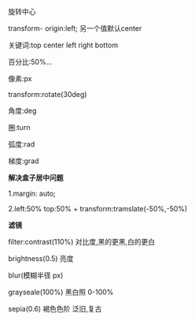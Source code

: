 旋转中心

transform- origin:left;	另一个值默认center

关键词:top center left right bottom

百分比:50%...

像素:px

transform:rotate(30deg)

角度:deg

圈:turn

弧度:rad

梯度:grad



**解决盒子居中问题**

1.margin: auto;

2.left:50% top:50%	+ transform:tramslate(-50%,-50%)



**滤镜**

filter:contrast(110%) 对比度,黑的更黑,白的更白

brightness(0.5)		亮度

blur(模糊半径 px)

grayseale(100%) 黑白照	0-100%

sepia(0.6)  	褐色色阶	泛旧,复古

